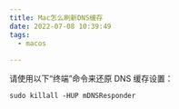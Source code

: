```yaml
---
title: Mac怎么刷新DNS缓存
date: 2022-07-08 10:39:49
tags:
  - macos 
 
---
```



请使用以下“终端”命令来还原 DNS 缓存设置：

```
sudo killall -HUP mDNSResponder
```


